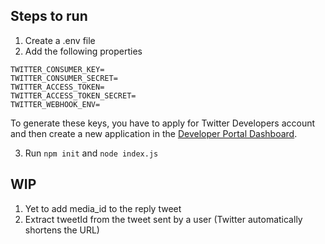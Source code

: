 ## Steps to run
1. Create a .env file
2. Add the following properties
```
TWITTER_CONSUMER_KEY=
TWITTER_CONSUMER_SECRET=
TWITTER_ACCESS_TOKEN=
TWITTER_ACCESS_TOKEN_SECRET=
TWITTER_WEBHOOK_ENV=
```
To generate these keys, you have to apply for Twitter Developers account and then create a new application in the [Developer Portal Dashboard](https://developer.twitter.com/en/portal/dashboard).

3. Run ```npm init``` and ```node index.js```

## WIP
1. Yet to add media_id to the reply tweet
2. Extract tweetId from the tweet sent by a user (Twitter automatically shortens the URL)
